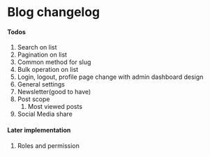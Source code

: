 # Blog changelog

#### Todos
1. Search on list
2. Pagination on list
3. Common method for slug
4. Bulk operation on list
5. Login, logout, profile page change with admin dashboard design
6. General settings
7. Newsletter(good to have)
8. Post scope
    1. Most viewed posts
9. Social Media share

#### Later implementation
1. Roles and permission

